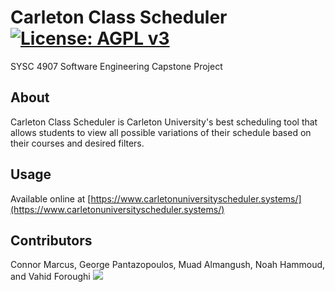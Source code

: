 # Carleton Class Scheduler [![License: AGPL v3](https://img.shields.io/badge/License-AGPL_v3-blue.svg)](https://www.gnu.org/licenses/agpl-3.0)
SYSC 4907 Software Engineering Capstone Project 

## About 
Carleton Class Scheduler is Carleton University's best scheduling tool that allows students to view all possible variations of their schedule based on their courses and desired filters.

## Usage 
Available online at [https://www.carletonuniversityscheduler.systems/](https://www.carletonuniversityscheduler.systems/)

## Contributors 
Connor Marcus, George Pantazopoulos, Muad Almangush, Noah Hammoud, and Vahid Foroughi
<a href="https://github.com/ConnorMarcus/CarletonClassScheduler/graphs/contributors">
  <img src="https://contrib.rocks/image?repo=ConnorMarcus/CarletonClassScheduler" />
</a> 
